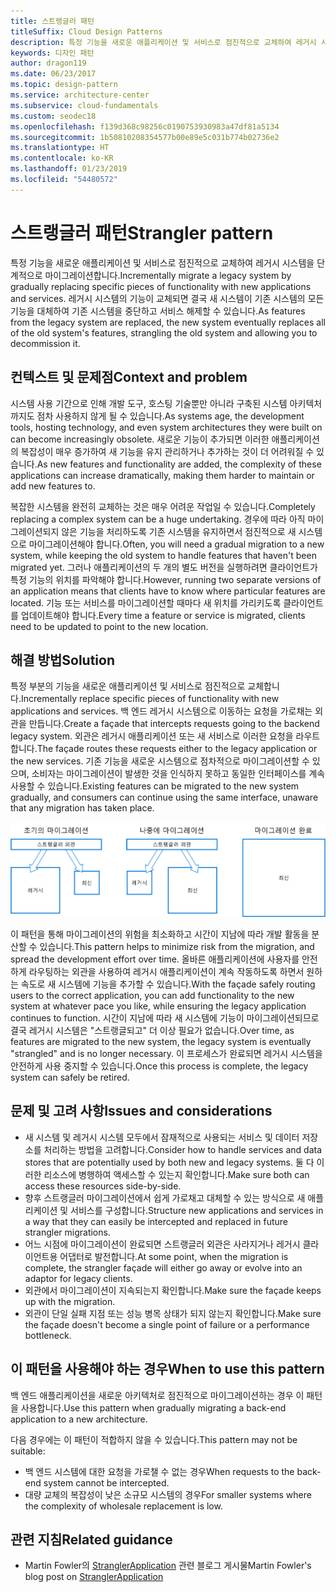 ```yaml
---
title: 스트랭글러 패턴
titleSuffix: Cloud Design Patterns
description: 특정 기능을 새로운 애플리케이션 및 서비스로 점진적으로 교체하여 레거시 시스템을 단계적으로 마이그레이션합니다.
keywords: 디자인 패턴
author: dragon119
ms.date: 06/23/2017
ms.topic: design-pattern
ms.service: architecture-center
ms.subservice: cloud-fundamentals
ms.custom: seodec18
ms.openlocfilehash: f139d368c98256c0190753930983a47df81a5134
ms.sourcegitcommit: 1b50810208354577b00e89e5c031b774b02736e2
ms.translationtype: HT
ms.contentlocale: ko-KR
ms.lasthandoff: 01/23/2019
ms.locfileid: "54480572"
---
```

# <a name="strangler-pattern"></a><span data-ttu-id="a6573-104">스트랭글러 패턴</span><span class="sxs-lookup"><span data-stu-id="a6573-104">Strangler pattern</span></span>

<span data-ttu-id="a6573-105">특정 기능을 새로운 애플리케이션 및 서비스로 점진적으로 교체하여 레거시 시스템을 단계적으로 마이그레이션합니다.</span><span class="sxs-lookup"><span data-stu-id="a6573-105">Incrementally migrate a legacy system by gradually replacing specific pieces of functionality with new applications and services.</span></span> <span data-ttu-id="a6573-106">레거시 시스템의 기능이 교체되면 결국 새 시스템이 기존 시스템의 모든 기능을 대체하여 기존 시스템을 중단하고 서비스 해제할 수 있습니다.</span><span class="sxs-lookup"><span data-stu-id="a6573-106">As features from the legacy system are replaced, the new system eventually replaces all of the old system's features, strangling the old system and allowing you to decommission it.</span></span>

## <a name="context-and-problem"></a><span data-ttu-id="a6573-107">컨텍스트 및 문제점</span><span class="sxs-lookup"><span data-stu-id="a6573-107">Context and problem</span></span>

<span data-ttu-id="a6573-108">시스템 사용 기간으로 인해 개발 도구, 호스팅 기술뿐만 아니라 구축된 시스템 아키텍처까지도 점차 사용하지 않게 될 수 있습니다.</span><span class="sxs-lookup"><span data-stu-id="a6573-108">As systems age, the development tools, hosting technology, and even system architectures they were built on can become increasingly obsolete.</span></span> <span data-ttu-id="a6573-109">새로운 기능이 추가되면 이러한 애플리케이션의 복잡성이 매우 증가하여 새 기능을 유지 관리하거나 추가하는 것이 더 어려워질 수 있습니다.</span><span class="sxs-lookup"><span data-stu-id="a6573-109">As new features and functionality are added, the complexity of these applications can increase dramatically, making them harder to maintain or add new features to.</span></span>

<span data-ttu-id="a6573-110">복잡한 시스템을 완전히 교체하는 것은 매우 어려운 작업일 수 있습니다.</span><span class="sxs-lookup"><span data-stu-id="a6573-110">Completely replacing a complex system can be a huge undertaking.</span></span> <span data-ttu-id="a6573-111">경우에 따라 아직 마이그레이션되지 않은 기능을 처리하도록 기존 시스템을 유지하면서 점진적으로 새 시스템으로 마이그레이션해야 합니다.</span><span class="sxs-lookup"><span data-stu-id="a6573-111">Often, you will need a gradual migration to a new system, while keeping the old system to handle features that haven't been migrated yet.</span></span> <span data-ttu-id="a6573-112">그러나 애플리케이션의 두 개의 별도 버전을 실행하려면 클라이언트가 특정 기능의 위치를 파악해야 합니다.</span><span class="sxs-lookup"><span data-stu-id="a6573-112">However, running two separate versions of an application means that clients have to know where particular features are located.</span></span> <span data-ttu-id="a6573-113">기능 또는 서비스를 마이그레이션할 때마다 새 위치를 가리키도록 클라이언트를 업데이트해야 합니다.</span><span class="sxs-lookup"><span data-stu-id="a6573-113">Every time a feature or service is migrated, clients need to be updated to point to the new location.</span></span>

## <a name="solution"></a><span data-ttu-id="a6573-114">해결 방법</span><span class="sxs-lookup"><span data-stu-id="a6573-114">Solution</span></span>

<span data-ttu-id="a6573-115">특정 부분의 기능을 새로운 애플리케이션 및 서비스로 점진적으로 교체합니다.</span><span class="sxs-lookup"><span data-stu-id="a6573-115">Incrementally replace specific pieces of functionality with new applications and services.</span></span> <span data-ttu-id="a6573-116">백 엔드 레거시 시스템으로 이동하는 요청을 가로채는 외관을 만듭니다.</span><span class="sxs-lookup"><span data-stu-id="a6573-116">Create a façade that intercepts requests going to the backend legacy system.</span></span> <span data-ttu-id="a6573-117">외관은 레거시 애플리케이션 또는 새 서비스로 이러한 요청을 라우트합니다.</span><span class="sxs-lookup"><span data-stu-id="a6573-117">The façade routes these requests either to the legacy application or the new services.</span></span> <span data-ttu-id="a6573-118">기존 기능을 새로운 시스템으로 점차적으로 마이그레이션할 수 있으며, 소비자는 마이그레이션이 발생한 것을 인식하지 못하고 동일한 인터페이스를 계속 사용할 수 있습니다.</span><span class="sxs-lookup"><span data-stu-id="a6573-118">Existing features can be migrated to the new system gradually, and consumers can continue using the same interface, unaware that any migration has taken place.</span></span>

![스트랭글러 패턴의 다이어그램](./_images/strangler.png)

<span data-ttu-id="a6573-120">이 패턴을 통해 마이그레이션의 위험을 최소화하고 시간이 지남에 따라 개발 활동을 분산할 수 있습니다.</span><span class="sxs-lookup"><span data-stu-id="a6573-120">This pattern helps to minimize risk from the migration, and spread the development effort over time.</span></span> <span data-ttu-id="a6573-121">올바른 애플리케이션에 사용자를 안전하게 라우팅하는 외관을 사용하여 레거시 애플리케이션이 계속 작동하도록 하면서 원하는 속도로 새 시스템에 기능을 추가할 수 있습니다.</span><span class="sxs-lookup"><span data-stu-id="a6573-121">With the façade safely routing users to the correct application, you can add functionality to the new system at whatever pace you like, while ensuring the legacy application continues to function.</span></span> <span data-ttu-id="a6573-122">시간이 지남에 따라 새 시스템에 기능이 마이그레이션되므로 결국 레거시 시스템은 "스트랭글되고" 더 이상 필요가 없습니다.</span><span class="sxs-lookup"><span data-stu-id="a6573-122">Over time, as features are migrated to the new system, the legacy system is eventually "strangled" and is no longer necessary.</span></span> <span data-ttu-id="a6573-123">이 프로세스가 완료되면 레거시 시스템을 안전하게 사용 중지할 수 있습니다.</span><span class="sxs-lookup"><span data-stu-id="a6573-123">Once this process is complete, the legacy system can safely be retired.</span></span>

## <a name="issues-and-considerations"></a><span data-ttu-id="a6573-124">문제 및 고려 사항</span><span class="sxs-lookup"><span data-stu-id="a6573-124">Issues and considerations</span></span>

- <span data-ttu-id="a6573-125">새 시스템 및 레거시 시스템 모두에서 잠재적으로 사용되는 서비스 및 데이터 저장소를 처리하는 방법을 고려합니다.</span><span class="sxs-lookup"><span data-stu-id="a6573-125">Consider how to handle services and data stores that are potentially used by both new and legacy systems.</span></span> <span data-ttu-id="a6573-126">둘 다 이러한 리소스에 병행하여 액세스할 수 있는지 확인합니다.</span><span class="sxs-lookup"><span data-stu-id="a6573-126">Make sure both can access these resources side-by-side.</span></span>
- <span data-ttu-id="a6573-127">향후 스트랭글러 마이그레이션에서 쉽게 가로채고 대체할 수 있는 방식으로 새 애플리케이션 및 서비스를 구성합니다.</span><span class="sxs-lookup"><span data-stu-id="a6573-127">Structure new applications and services in a way that they can easily be intercepted and replaced in future strangler migrations.</span></span>
- <span data-ttu-id="a6573-128">어느 시점에 마이그레이션이 완료되면 스트랭글러 외관은 사라지거나 레거시 클라이언트용 어댑터로 발전합니다.</span><span class="sxs-lookup"><span data-stu-id="a6573-128">At some point, when the migration is complete, the strangler façade will either go away or evolve into an adaptor for legacy clients.</span></span>
- <span data-ttu-id="a6573-129">외관에서 마이그레이션이 지속되는지 확인합니다.</span><span class="sxs-lookup"><span data-stu-id="a6573-129">Make sure the façade keeps up with the migration.</span></span>
- <span data-ttu-id="a6573-130">외관이 단일 실패 지점 또는 성능 병목 상태가 되지 않는지 확인합니다.</span><span class="sxs-lookup"><span data-stu-id="a6573-130">Make sure the façade doesn't become a single point of failure or a performance bottleneck.</span></span>

## <a name="when-to-use-this-pattern"></a><span data-ttu-id="a6573-131">이 패턴을 사용해야 하는 경우</span><span class="sxs-lookup"><span data-stu-id="a6573-131">When to use this pattern</span></span>

<span data-ttu-id="a6573-132">백 엔드 애플리케이션을 새로운 아키텍처로 점진적으로 마이그레이션하는 경우 이 패턴을 사용합니다.</span><span class="sxs-lookup"><span data-stu-id="a6573-132">Use this pattern when gradually migrating a back-end application to a new architecture.</span></span>

<span data-ttu-id="a6573-133">다음 경우에는 이 패턴이 적합하지 않을 수 있습니다.</span><span class="sxs-lookup"><span data-stu-id="a6573-133">This pattern may not be suitable:</span></span>

- <span data-ttu-id="a6573-134">백 엔드 시스템에 대한 요청을 가로챌 수 없는 경우</span><span class="sxs-lookup"><span data-stu-id="a6573-134">When requests to the back-end system cannot be intercepted.</span></span>
- <span data-ttu-id="a6573-135">대량 교체의 복잡성이 낮은 소규모 시스템의 경우</span><span class="sxs-lookup"><span data-stu-id="a6573-135">For smaller systems where the complexity of wholesale replacement is low.</span></span>

## <a name="related-guidance"></a><span data-ttu-id="a6573-136">관련 지침</span><span class="sxs-lookup"><span data-stu-id="a6573-136">Related guidance</span></span>

- <span data-ttu-id="a6573-137">Martin Fowler의 [StranglerApplication](https://www.martinfowler.com/bliki/StranglerApplication.html) 관련 블로그 게시물</span><span class="sxs-lookup"><span data-stu-id="a6573-137">Martin Fowler's blog post on [StranglerApplication](https://www.martinfowler.com/bliki/StranglerApplication.html)</span></span>
